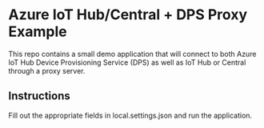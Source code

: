 # Azure IoT Hub/Central + DPS Proxy Example

This repo contains a small demo application that will connect to both Azure IoT Hub Device Provisioning Service (DPS) as well as IoT Hub or Central through a proxy server.

## Instructions

Fill out the appropriate fields in local.settings.json and run the application.